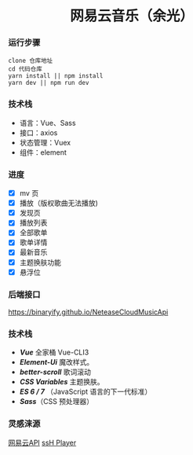 <!--
 * @desc:
 * @Author: 余光
 * @Email: webbj97@163.com
 * @Date: 2020-07-31 18:25:34
-->
<h1 align=center>网易云音乐（余光）</h1>


### 运行步骤

```
clone 仓库地址
cd 代码仓库
yarn install || npm install
yarn dev || npm run dev
```

### 技术栈

* 语言：Vue、Sass
* 接口：axios
* 状态管理：Vuex
* 组件：element

### 进度

- [x] mv 页
- [x] 播放（版权歌曲无法播放)
- [x] 发现页
- [x] 播放列表
- [x] 全部歌单
- [x] 歌单详情
- [x] 最新音乐
- [x] 主题换肤功能
- [x] 悬浮位

### 后端接口

https://binaryify.github.io/NeteaseCloudMusicApi

### 技术栈

- ***Vue*** 全家桶 Vue-CLI3
- ***Element-Ui*** 魔改样式。
- ***better-scroll*** 歌词滚动
- ***CSS Variables*** 主题换肤。
- ***ES 6 / 7*** （JavaScript 语言的下一代标准）
- ***Sass***（CSS 预处理器）

### 灵感涞源

[网易云API](https://binaryify.github.io/NeteaseCloudMusicApi/#/)
[ssH Player](https://github.com/sl1673495/vue-netease-music)

